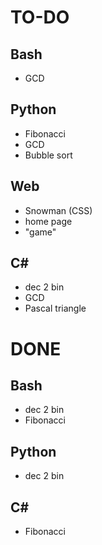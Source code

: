 # TO-DO
## Bash
- GCD

## Python
- Fibonacci
- GCD
- Bubble sort

## Web
- Snowman (CSS)
- home page
- "game"

## C#
- dec 2 bin
- GCD
- Pascal triangle



# DONE
## Bash
- dec 2 bin
- Fibonacci

## Python
- dec 2 bin

## C#
- Fibonacci
